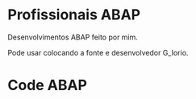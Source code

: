 # Profissionais ABAP


Desenvolvimentos ABAP feito por mim.

Pode usar colocando a fonte e desenvolvedor G_Iorio.


# Code ABAP

